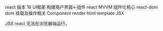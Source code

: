 react 版本 16 UI框架 构建用户界面<-组件
react MVVM 组件化核心
react-dom  dom 挂载及操作相关
Component render  html template JSX

JSX react 无法在浏览器端运行， 